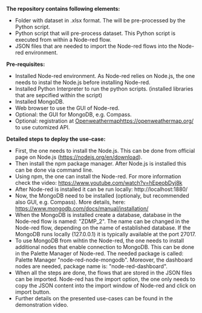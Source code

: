 **The repository contains following elements:**
- Folder with dataset in .xlsx format. The will be pre-processed by the Python script.
- Python script that will pre-process dataset. This Python script is executed from within a Node-red flow.
- JSON files that are needed to import the Node-red flows into the Node-red environment.

**Pre-requisites:**
- Installed Node-red environment. As Node-red relies on Node.js, the one needs to instal the Node.js before installing Node-red.
- Installed Python Interpreter to run the python scripts. (installed libraries that are sepcified within the script)
- Installed MongoDB.
- Web browser to use the GUI of Node-red.
- Optional: the GUI for MongoDB, e.g. Compass.
- Optional: registration at [Openweathermap](https://openweathermap.org/)https://openweathermap.org/ to use cutomized API.

**Detailed steps to deploy the use-case:**
- First, the one needs to install the Node.js. This can be done from official page on Node.js (https://nodejs.org/en/download).
- Then install the npm package manager. After Node.js is installed this can be done via command line.
- Using npm, the one can install the Node-red. For more information check the video: https://www.youtube.com/watch?v=hEpeobDyj8k
- After Node-red is installed it can be run locally: http://localhost:1880/
- Now, the MongoDB need to be installed (optionaly, but recommended also GUI, e.g. Compass). More details, here: https://www.mongodb.com/docs/manual/installation/
- When the MongoDB is installed create a database, database in the Node-red flow is named: "ZDMP_2". The name can be changed in the Node-red flow, depending on the name of established database. If the MongoDB runs locally (127.0.0.1) it is typically available at the port 27017.
- To use MongoDB from wihtin the Node-red, the one needs to install additional nodes that enable connection to MongoDB. This can be done in the Palette Manager of Node-red. The needed package is called: Palette Manager "node-red-node-mongodb". Moreover, the dashboard nodes are needed, package name is: "node-red-dashboard".
- When all the steps are done, the flows that are stored in the JSON files can be imported. Node-red has the import option, the one only needs to copy the JSON content into the import window of Node-red and click on import button.
- Further details on the presented use-cases can be found in the demonstration video. 
